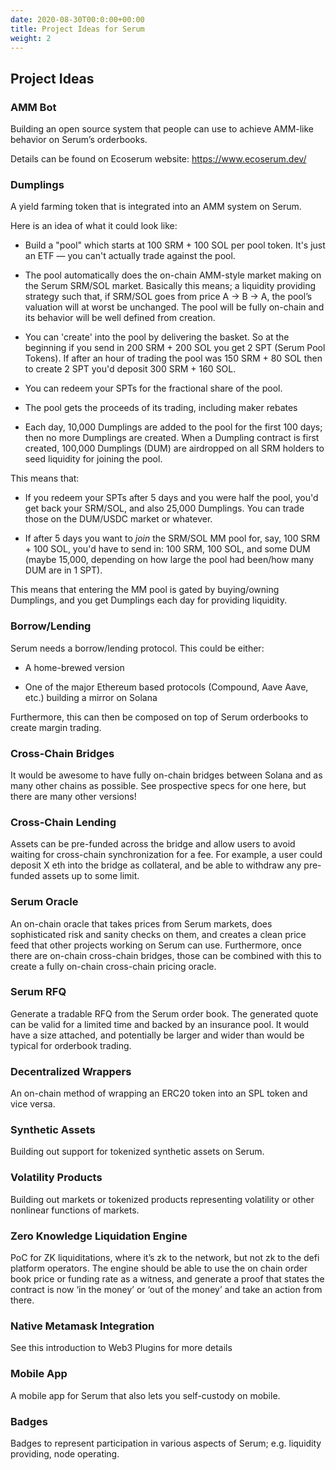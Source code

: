 ```yaml
---
date: 2020-08-30T00:0:00+00:00
title: Project Ideas for Serum
weight: 2
---
```


## Project Ideas

### AMM Bot

Building an open source system that people can use to achieve AMM-like behavior on Serum’s orderbooks.

Details can be found on Ecoserum website: https://www.ecoserum.dev/

### Dumplings

A yield farming token that is integrated into an AMM system on Serum.

Here is an idea of what it could look like:

- Build a "pool" which starts at 100 SRM + 100 SOL per pool token. It's just an ETF — you can't actually trade against the pool.

- The pool automatically does the on-chain AMM-style market making on the Serum SRM/SOL market. Basically this means; a liquidity providing strategy such that, if SRM/SOL goes from price A → B → A, the pool’s valuation will at worst be unchanged. The pool will be fully on-chain and its behavior will be well defined from creation.

- You can 'create' into the pool by delivering the basket. So at the beginning if you send in 200 SRM + 200 SOL you get 2 SPT (Serum Pool Tokens). If after an hour of trading the pool was 150 SRM + 80 SOL then to create 2 SPT you'd deposit 300 SRM + 160 SOL.

- You can redeem your SPTs for the fractional share of the pool.

- The pool gets the proceeds of its trading, including maker rebates

- Each day, 10,000 Dumplings are added to the pool for the first 100 days; then no more Dumplings are created. When a Dumpling contract is first created, 100,000 Dumplings (DUM) are airdropped on all SRM holders to seed liquidity for joining the pool.

This means that:

- If you redeem your SPTs after 5 days and you were half the pool, you'd get back your SRM/SOL, and also 25,000 Dumplings. You can trade those on the DUM/USDC market or whatever.

- If after 5 days you want to _join_ the SRM/SOL MM pool for, say, 100 SRM + 100 SOL, you'd have to send in: 100 SRM, 100 SOL, and some DUM (maybe 15,000, depending on how large the pool had been/how many DUM are in 1 SPT).

This means that entering the MM pool is gated by buying/owning Dumplings, and you get Dumplings each day for providing liquidity.

### Borrow/Lending

Serum needs a borrow/lending protocol. This could be either:

- A home-brewed version

- One of the major Ethereum based protocols (Compound, Aave Aave, etc.) building a mirror on Solana

Furthermore, this can then be composed on top of Serum orderbooks to create margin trading.

### Cross-Chain Bridges

It would be awesome to have fully on-chain bridges between Solana and as many other chains as possible. See prospective specs for one here, but there are many other versions!

### Cross-Chain Lending

Assets can be pre-funded across the bridge and allow users to avoid waiting for cross-chain synchronization for a fee. For example, a user could deposit X eth into the bridge as collateral, and be able to withdraw any pre-funded assets up to some limit.

### Serum Oracle

An on-chain oracle that takes prices from Serum markets, does sophisticated risk and sanity checks on them, and creates a clean price feed that other projects working on Serum can use. Furthermore, once there are on-chain cross-chain bridges, those can be combined with this to create a fully on-chain cross-chain pricing oracle.

### Serum RFQ

Generate a tradable RFQ from the Serum order book. The generated quote can be valid for a limited time and backed by an insurance pool. It would have a size attached, and potentially be larger and wider than would be typical for orderbook trading.

### Decentralized Wrappers

An on-chain method of wrapping an ERC20 token into an SPL token and vice versa.

### Synthetic Assets

Building out support for tokenized synthetic assets on Serum.

### Volatility Products

Building out markets or tokenized products representing volatility or other nonlinear functions of markets.

### Zero Knowledge Liquidation Engine

PoC for ZK liquiditations, where it’s zk to the network, but not zk to the defi platform operators. The engine should be able to use the on chain order book price or funding rate as a witness, and generate a proof that states the contract is now ‘in the money’ or ‘out of the money’ and take an action from there.

### Native Metamask Integration

See this introduction to Web3 Plugins for more details

### Mobile App

A mobile app for Serum that also lets you self-custody on mobile.

### Badges

Badges to represent participation in various aspects of Serum; e.g. liquidity providing, node operating.
